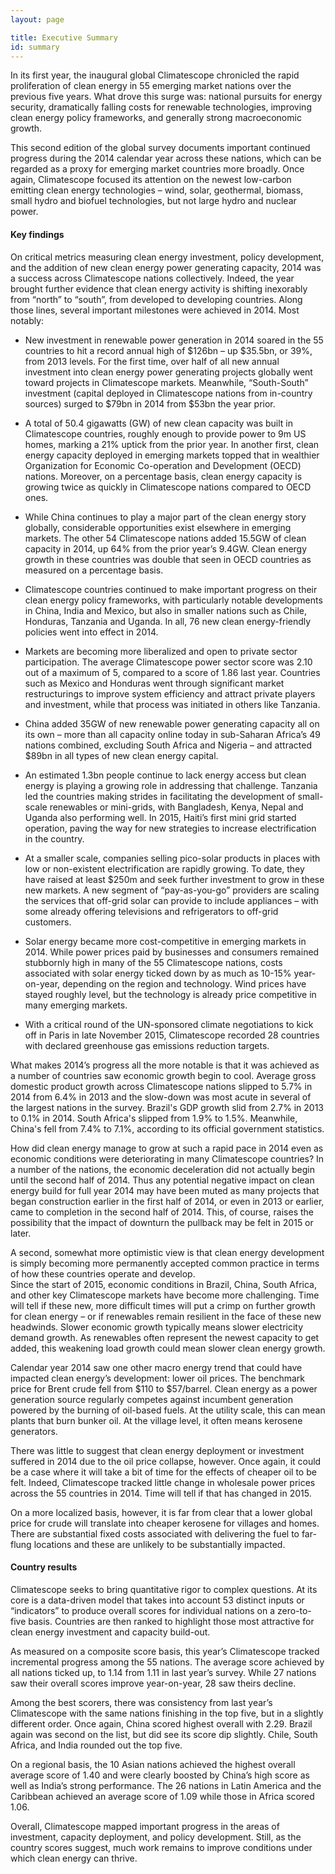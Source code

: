 ```yaml
---
layout: page

title: Executive Summary
id: summary
---
```

In its first year, the inaugural global Climatescope chronicled the rapid proliferation of clean energy in 55 emerging market nations over the previous five years.  What drove this surge was: national pursuits for energy security, dramatically falling costs for renewable technologies, improving clean energy policy frameworks, and generally strong macroeconomic growth.

This second edition of the global survey documents important continued progress during the 2014 calendar year across these nations, which can be regarded as a proxy for emerging market countries more broadly. Once again, Climatescope focused its attention on the newest low-carbon emitting clean energy technologies – wind, solar, geothermal, biomass, small hydro and biofuel technologies, but not large hydro and nuclear power.

#### Key findings

On critical metrics measuring clean energy investment, policy development, and the addition of new clean energy power generating capacity, 2014 was a success across Climatescope nations collectively.  Indeed, the year brought further evidence that clean energy activity is shifting inexorably from “north” to “south”, from developed to developing countries. Along those lines, several important milestones were achieved in 2014.  Most notably:

* New investment in renewable power generation in 2014 soared in the 55 countries to hit a record annual high of $126bn – up $35.5bn, or 39%, from 2013 levels. For the first time, over half of all new annual investment into clean energy power generating projects globally went toward projects in Climatescope markets. Meanwhile, “South-South” investment (capital deployed in Climatescope nations from in-country sources) surged to $79bn in 2014 from $53bn the year prior. 

* A total of 50.4 gigawatts (GW) of new clean capacity was built in Climatescope countries, roughly enough to provide power to 9m US homes, marking a 21% uptick from the prior year. In another first, clean energy capacity deployed in emerging markets topped that in wealthier Organization for Economic Co-operation and Development (OECD) nations.  Moreover, on a percentage basis, clean energy capacity is growing twice as quickly in Climatescope nations compared to OECD ones.

* While China continues to play a major part of the clean energy story globally, considerable opportunities exist elsewhere in emerging markets. The other 54 Climatescope nations added 15.5GW of clean capacity in 2014, up 64% from the prior year’s 9.4GW. Clean energy growth in these countries was double that seen in OECD countries as measured on a percentage basis.

* Climatescope countries continued to make important progress on their clean energy policy frameworks, with particularly notable developments in China, India and Mexico, but also in smaller nations such as Chile, Honduras, Tanzania and Uganda.  In all, 76 new clean energy-friendly policies went into effect in 2014.  

* Markets are becoming more liberalized and open to private sector participation. The average Climatescope power sector score was 2.10 out of a maximum of 5, compared to a score of 1.86 last year. Countries such as Mexico and Honduras went through significant market restructurings to improve system efficiency and attract private players and investment, while that process was initiated in others like Tanzania. 

* China added 35GW of new renewable power generating capacity all on its own – more than all capacity online today in sub-Saharan Africa’s 49 nations combined, excluding South Africa and Nigeria  – and attracted $89bn in all types of new clean energy capital.

* An estimated 1.3bn people continue to lack energy access but clean energy is playing a growing role in addressing that challenge. Tanzania led the countries making strides in facilitating the development of small-scale renewables or mini-grids, with Bangladesh, Kenya, Nepal and Uganda also performing well. In 2015, Haiti’s first mini grid started operation, paving the way for new strategies to increase electrification in the country. 

* At a smaller scale, companies selling pico-solar products in places with low or non-existent electrification are rapidly growing. To date, they have raised at least $250m and seek further investment to grow in these new markets. A new segment of “pay-as-you-go” providers are scaling the services that off-grid solar can provide to include appliances – with some already offering televisions and refrigerators to off-grid customers.  

* Solar energy became more cost-competitive in emerging markets in 2014.  While power prices paid by businesses and consumers remained stubbornly high in many of the 55 Climatescope nations, costs associated with solar energy ticked down by as much as 10-15% year-on-year, depending on the region and technology.  Wind prices have stayed roughly level, but the technology is already price competitive in many emerging markets.

* With a critical round of the UN-sponsored climate negotiations to kick off in Paris in late November 2015, Climatescope recorded 28 countries with declared greenhouse gas emissions reduction targets.

What makes 2014’s progress all the more notable is that it was achieved as a number of countries saw economic growth begin to cool.  Average gross domestic product growth across Climatescope nations slipped to 5.7% in 2014 from 6.4% in 2013 and the slow-down was most acute in several of the largest nations in the survey. Brazil's GDP growth slid from 2.7% in 2013 to 0.1% in 2014. South Africa's slipped from 1.9% to 1.5%.  Meanwhile, China's fell from 7.4% to 7.1%, according to its official government statistics.

How did clean energy manage to grow at such a rapid pace in 2014 even as economic conditions were deteriorating in many Climatescope countries? In a number of the nations, the economic deceleration did not actually begin until the second half of 2014. Thus any potential negative impact on clean energy build for full year 2014 may have been muted as many projects that began construction earlier in the first half of 2014, or even in 2013 or earlier, came to completion in the second half of 2014.  This, of course, raises the possibility that the impact of downturn the pullback may be felt in 2015 or later.

A second, somewhat more optimistic view is that clean energy development is simply becoming more permanently accepted common practice in terms of how these countries operate and develop.  
Since the start of 2015, economic conditions in Brazil, China, South Africa, and other key Climatescope markets have become more challenging. Time will tell if these new, more difficult times will put a crimp on further growth for clean energy – or if renewables remain resilient in the face of these new headwinds.  Slower economic growth typically means slower electricity demand growth.  As renewables often represent the newest capacity to get added, this weakening load growth could mean slower clean energy growth.

Calendar year 2014 saw one other macro energy trend that could have impacted clean energy’s development: lower oil prices.  The benchmark price for Brent crude fell from $110 to $57/barrel.  Clean energy as a power generation source regularly competes against incumbent generation powered by the burning of oil-based fuels.  At the utility scale, this can mean plants that burn bunker oil.  At the village level, it often means kerosene generators. 

There was little to suggest that clean energy deployment or investment suffered in 2014 due to the oil price collapse, however.  Once again, it could be a case where it will take a bit of time for the effects of cheaper oil to be felt.  Indeed, Climatescope tracked little change in wholesale power prices across the 55 countries in 2014.  Time will tell if that has changed in 2015. 

On a more localized basis, however, it is far from clear that a lower global price for crude will translate into cheaper kerosene for villages and homes. There are substantial fixed costs associated with delivering the fuel to far-flung locations and these are unlikely to be substantially impacted.

#### Country results

Climatescope seeks to bring quantitative rigor to complex questions. At its core is a data-driven model that takes into account 53 distinct inputs or “indicators” to produce overall scores for individual nations on a zero-to-five basis. Countries are then ranked to highlight those most attractive for clean energy investment and capacity build-out. 

As measured on a composite score basis, this year’s Climatescope tracked incremental progress among the 55 nations. The average score achieved by all nations ticked up, to 1.14 from 1.11 in last year’s survey. While 27 nations saw their overall scores improve year-on-year, 28 saw theirs decline. 

Among the best scorers, there was consistency from last year’s Climatescope with the same nations finishing in the top five, but in a slightly different order.  Once again, China scored highest overall with 2.29. Brazil again was second on the list, but did see its score dip slightly.  Chile, South Africa, and India rounded out the top five. 

On a regional basis, the 10 Asian nations achieved the highest overall average score of 1.40 and were clearly boosted by China’s high score as well as India’s strong performance.  The 26 nations in Latin America and the Caribbean achieved an average score of 1.09 while those in Africa scored 1.06. 

Overall, Climatescope mapped important progress in the areas of investment, capacity deployment, and policy development.  Still, as the country scores suggest, much work remains to improve conditions under which clean energy can thrive.